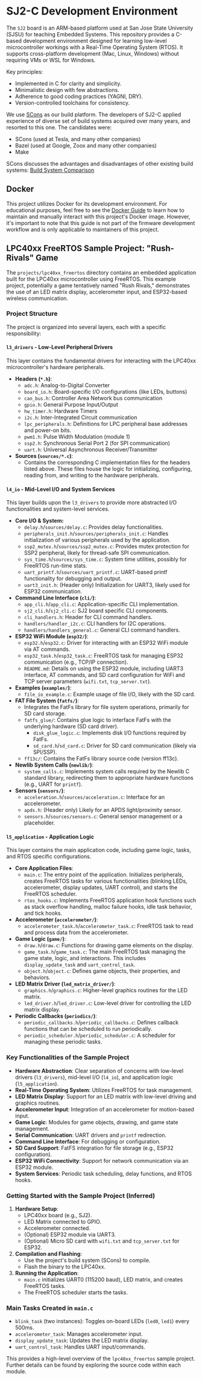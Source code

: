# SJ2-C Development Environment

The `SJ2` board is an ARM-based platform used at San Jose State University (SJSU) for teaching Embedded Systems. This repository provides a C-based development environment designed for learning low-level microcontroller workings with a Real-Time Operating System (RTOS). It supports cross-platform development (Mac, Linux, Windows) without requiring VMs or WSL for Windows.

Key principles:
- Implemented in C for clarity and simplicity.
- Minimalistic design with few abstractions.
- Adherence to good coding practices (YAGNI, DRY).
- Version-controlled toolchains for consistency.

We use [SCons](https://scons.org/) as our build platform. The developers of SJ2-C applied experience of diverse set of build systems acquired over many years, and resorted to this one. The candidates were:

- SCons (used at Tesla, and many other companies)
- Bazel (used at Google, Zoox and many other companies)
- Make

SCons discusses the advantages and disadvantages of other existing build systems: [Build System Comparison](https://github.com/SCons/scons/wiki/sconsvsotherbuildtools)

## Docker

This project utilizes Docker for its development environment. For educational purposes, feel free to see the [Docker Guide](README-DOCKER.md) to learn how to maintain and manually interact with this project's Docker image. However, it's important to note that this guide is not part of the firmware development workflow and is only applicable to maintainers of this project.

## LPC40xx FreeRTOS Sample Project: "Rush-Rivals" Game

The `projects/lpc40xx_freertos` directory contains an embedded application built for the LPC40xx microcontroller using FreeRTOS. This example project, potentially a game tentatively named "Rush Rivals," demonstrates the use of an LED matrix display, accelerometer input, and ESP32-based wireless communication.

### Project Structure

The project is organized into several layers, each with a specific responsibility:

#### `l3_drivers` - Low-Level Peripheral Drivers
This layer contains the fundamental drivers for interacting with the LPC40xx microcontroller's hardware peripherals.

*   **Headers (`*.h`)**:
    *   `adc.h`: Analog-to-Digital Converter
    *   `board_io.h`: Board-specific I/O configurations (like LEDs, buttons)
    *   `can_bus.h`: Controller Area Network bus communication
    *   `gpio.h`: General Purpose Input/Output
    *   `hw_timer.h`: Hardware Timers
    *   `i2c.h`: Inter-Integrated Circuit communication
    *   `lpc_peripherals.h`: Definitions for LPC peripheral base addresses and power-on bits.
    *   `pwm1.h`: Pulse Width Modulation (module 1)
    *   `ssp2.h`: Synchronous Serial Port 2 (for SPI communication)
    *   `uart.h`: Universal Asynchronous Receiver/Transmitter
*   **Sources (`sources/*.c`)**:
    *   Contains the corresponding C implementation files for the headers listed above. These files house the logic for initializing, configuring, reading from, and writing to the hardware peripherals.

#### `l4_io` - Mid-Level I/O and System Services
This layer builds upon the `l3_drivers` to provide more abstracted I/O functionalities and system-level services.

*   **Core I/O & System:**
    *   `delay.h`/`sources/delay.c`: Provides delay functionalities.
    *   `peripherals_init.h`/`sources/peripherals_init.c`: Handles initialization of various peripherals used by the application.
    *   `ssp2_mutex.h`/`sources/ssp2_mutex.c`: Provides mutex protection for SSP2 peripheral, likely for thread-safe SPI communication.
    *   `sys_time.h`/`sources/sys_time.c`: System time utilities, possibly for FreeRTOS run-time stats.
    *   `uart_printf.h`/`sources/uart_printf.c`: UART-based printf functionality for debugging and output.
    *   `uart3_init.h`: (Header only) Initialization for UART3, likely used for ESP32 communication.
*   **Command Line Interface (`cli/`)**:
    *   `app_cli.h`/`app_cli.c`: Application-specific CLI implementation.
    *   `sj2_cli.h`/`sj2_cli.c`: SJ2 board specific CLI components.
    *   `cli_handlers.h`: Header for CLI command handlers.
    *   `handlers/handler_i2c.c`: CLI handlers for I2C operations.
    *   `handlers/handlers_general.c`: General CLI command handlers.
*   **ESP32 WiFi Module (`esp32/`)**:
    *   `esp32.h`/`esp32.c`: Driver for interacting with an ESP32 WiFi module via AT commands.
    *   `esp32_task.h`/`esp32_task.c`: FreeRTOS task for managing ESP32 communication (e.g., TCP/IP connection).
    *   `README.md`: Details on using the ESP32 module, including UART3 interface, AT commands, and SD card configuration for WiFi and TCP server parameters (`wifi.txt`, `tcp_server.txt`).
*   **Examples (`examples/`)**:
    *   `file_io_example.c`: Example usage of file I/O, likely with the SD card.
*   **FAT File System (`fatfs/`)**:
    *   Integrates the FatFs library for file system operations, primarily for SD card storage.
    *   `fatfs_glue/`: Contains glue logic to interface FatFs with the underlying hardware (SD card driver).
        *   `disk_glue_logic.c`: Implements disk I/O functions required by FatFs.
        *   `sd_card.h`/`sd_card.c`: Driver for SD card communication (likely via SPI/SSP).
    *   `ff13c/`: Contains the FatFs library source code (version ff13c).
*   **Newlib System Calls (`newlib/`)**:
    *   `system_calls.c`: Implements system calls required by the Newlib C standard library, redirecting them to appropriate hardware functions (e.g., UART for `printf`).
*   **Sensors (`sensors/`)**:
    *   `acceleration.h`/`sources/acceleration.c`: Interface for an accelerometer.
    *   `apds.h`: (Header only) Likely for an APDS light/proximity sensor.
    *   `sensors.h`/`sources/sensors.c`: General sensor management or a placeholder.

#### `l5_application` - Application Logic
This layer contains the main application code, including game logic, tasks, and RTOS specific configurations.

*   **Core Application Files**:
    *   `main.c`: The entry point of the application. Initializes peripherals, creates FreeRTOS tasks for various functionalities (blinking LEDs, accelerometer, display updates, UART control), and starts the FreeRTOS scheduler.
    *   `rtos_hooks.c`: Implements FreeRTOS application hook functions such as stack overflow handling, malloc failure hooks, idle task behavior, and tick hooks.
*   **Accelerometer (`accelerometer/`)**:
    *   `accelerometer_task.h`/`accelerometer_task.c`: FreeRTOS task to read and process data from the accelerometer.
*   **Game Logic (`game/`)**:
    *   `draw.h`/`draw.c`: Functions for drawing game elements on the display.
    *   `game_task.h`/`game_task.c`: The main FreeRTOS task managing the game state, logic, and interactions. This includes `display_update_task` and `uart_control_task`.
    *   `object.h`/`object.c`: Defines game objects, their properties, and behaviors.
*   **LED Matrix Driver (`led_matrix_driver/`)**:
    *   `graphics.h`/`graphics.c`: Higher-level graphics routines for the LED matrix.
    *   `led_driver.h`/`led_driver.c`: Low-level driver for controlling the LED matrix display.
*   **Periodic Callbacks (`periodics/`)**:
    *   `periodic_callbacks.h`/`periodic_callbacks.c`: Defines callback functions that can be scheduled to run periodically.
    *   `periodic_scheduler.h`/`periodic_scheduler.c`: A scheduler for managing these periodic tasks.

### Key Functionalities of the Sample Project

*   **Hardware Abstraction**: Clear separation of concerns with low-level drivers (`l3_drivers`), mid-level I/O (`l4_io`), and application logic (`l5_application`).
*   **Real-Time Operating System**: Utilizes FreeRTOS for task management.
*   **LED Matrix Display**: Support for an LED matrix with low-level driving and graphics routines.
*   **Accelerometer Input**: Integration of an accelerometer for motion-based input.
*   **Game Logic**: Modules for game objects, drawing, and game state management.
*   **Serial Communication**: UART drivers and `printf` redirection.
*   **Command Line Interface**: For debugging or configuration.
*   **SD Card Support**: FatFS integration for file storage (e.g., ESP32 configuration).
*   **ESP32 WiFi Connectivity**: Support for network communication via an ESP32 module.
*   **System Services**: Periodic task scheduling, delay functions, and RTOS hooks.

### Getting Started with the Sample Project (Inferred)

1.  **Hardware Setup**:
    *   LPC40xx board (e.g., SJ2).
    *   LED Matrix connected to GPIO.
    *   Accelerometer connected.
    *   (Optional) ESP32 module via UART3.
    *   (Optional) Micro SD card with `wifi.txt` and `tcp_server.txt` for ESP32.
2.  **Compilation and Flashing**:
    *   Use the project's build system (SCons) to compile.
    *   Flash the binary to the LPC40xx.
3.  **Running the Application**:
    *   `main.c` initializes UART0 (115200 baud), LED matrix, and creates FreeRTOS tasks.
    *   The FreeRTOS scheduler starts the tasks.

### Main Tasks Created in `main.c`

*   `blink_task` (two instances): Toggles on-board LEDs (`led0`, `led1`) every 500ms.
*   `accelerometer_task`: Manages accelerometer input.
*   `display_update_task`: Updates the LED matrix display.
*   `uart_control_task`: Handles UART input/commands.

This provides a high-level overview of the `lpc40xx_freertos` sample project. Further details can be found by exploring the source code within each module.
